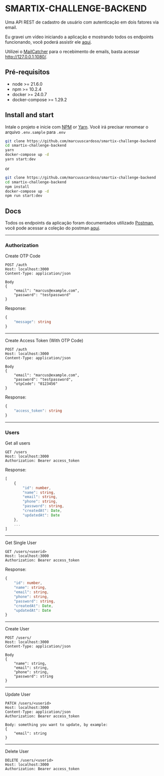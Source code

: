 # SMARTIX-CHALLENGE-BACKEND

Uma API REST de cadastro de usuário com autenticação em dois fatores via email.

Eu gravei um vídeo iniciando a aplicação e mostrando todos os endpoints funcionando, você poderá assistir ele [aqui](https://youtu.be/tWdm7hdbVcU).

Utilizei o [MailCatcher](https://mailcatcher.me/) para o recebimento de emails, basta acessar http://127.0.0.1:1080/.

## Pré-requisitos

- node >= 21.6.0
- npm >= 10.2.4
- docker >= 24.0.7
- docker-compose >= 1.29.2

## Install and start

Intale o projeto e inicie com [NPM](https://nodejs.org/en) or [Yarn](https://yarnpkg.com/).
Você irá precisar renomear o arquivo ```.env.sample``` para ```.env```

```bash
git clone https://github.com/marcuuscardoso/smartix-challenge-backend
cd smartix-challenge-backend
yarn
docker-compose up -d
yarn start:dev
```
or 

```bash
git clone https://github.com/marcuuscardoso/smartix-challenge-backend
cd smartix-challenge-backend
npm install
docker-compose up -d
npm run start:dev
```

## Docs
Todos os endpoints da aplicação foram documentados utilizado [Postman](https://www.postman.com/downloads/), você pode acessar a coleção do postman [aqui](https://www.postman.com/winter-zodiac-779832/workspace/smartix-challenge).

---
### Authorization
Create OTP Code
```http
POST /auth
Host: localhost:3000
Content-Type: application/json

Body
{
    "email": "marcus@example.com",
    "password": "testpassword"
}
```
Response:
```typescript
{
    "message": string
}
```
----
Create Access Token (With OTP Code)
```http
POST /auth
Host: localhost:3000
Content-Type: application/json

Body
{
    "email": "marcus@example.com",
    "password": "testpassword",
    "otpCode": "0123456"
}
```
Response:
```typescript
{
    "access_token": string
}
```

---
### Users
Get all users
```http
GET /users
Host: localhost:3000
Authorization: Bearer access_token
```
Response:
```typescript
[
    {
        "id": number,
        "name": string,
        "email": string,
        "phone": string,
        "password": string,
        "createdAt": Date,
        "updatedAt": Date
    },
    ...
]
```
----
Get Single User
```http
GET /users/<userid>
Host: localhost:3000
Authorization: Bearer access_token
```
Response:
```typescript
{
    "id": number,
    "name": string,
    "email": string,
    "phone": string,
    "password": string,
    "createdAt": Date,
    "updatedAt": Date
}
```
---
Create User
```http
POST /users/
Host: localhost:3000
Content-Type: application/json

Body
{
    "name": string,
    "email": string,
    "phone": string,
    "password": string
} 
```
---
Update User
```http
PATCH /users/<userid>
Host: localhost:3000
Content-Type: application/json
Authorization: Bearer access_token

Body: something you want to update, by example:
{
    "email": string
}
```
---
Delete User
```http
DELETE /users/<userid>
Host: localhost:3000
Authorization: Bearer access_token
```